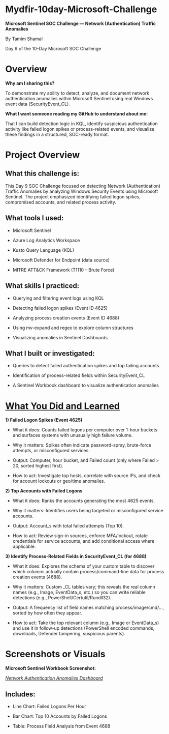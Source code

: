 # Mydfir-10day-Microsoft-Challenge
**Microsoft Sentinel SOC Challenge — Network (Authentication) Traffic Anomalies**

By Tamim Shamal

Day 9 of the 10-Day Microsoft SOC Challenge

# Overview

**Why am I sharing this?**

To demonstrate my ability to detect, analyze, and document network authentication anomalies within Microsoft Sentinel using real Windows event data (SecurityEvent_CL).

**What I want someone reading my GitHub to understand about me:**

That I can build detection logic in KQL, identify suspicious authentication activity like failed logon spikes or process-related events, and visualize these findings in a structured, SOC-ready format.

# Project Overview

## What this challenge is:

This Day 9 SOC Challenge focused on detecting Network (Authentication) Traffic Anomalies by analyzing Windows Security Events using Microsoft Sentinel. The project emphasized identifying failed logon spikes, compromised accounts, and related process activity.

## What tools I used:

- Microsoft Sentinel

- Azure Log Analytics Workspace

- Kusto Query Language (KQL)

- Microsoft Defender for Endpoint (data source)

- MITRE ATT&CK Framework (T1110 – Brute Force)

## What skills I practiced:

- Querying and filtering event logs using KQL

- Detecting failed logon spikes (Event ID 4625)

- Analyzing process creation events (Event ID 4688)

- Using mv-expand and regex to explore column structures

- Visualizing anomalies in Sentinel Dashboards

## What I built or investigated:

- Queries to detect failed authentication spikes and top failing accounts

- Identification of process-related fields within SecurityEvent_CL

- A Sentinel Workbook dashboard to visualize authentication anomalies

# [What You Did and Learned](./KQL-Queries.md)

**1) Failed Logon Spikes (Event 4625)**

- What it does: Counts failed logons per computer over 1-hour buckets and surfaces systems with unusually high failure volume.

- Why it matters: Spikes often indicate password-spray, brute-force attempts, or misconfigured services.

- Output: Computer, hour bucket, and Failed count (only where Failed > 20, sorted highest first).

- How to act: Investigate top hosts, correlate with source IPs, and check for account lockouts or geo/time anomalies.

**2) Top Accounts with Failed Logons**

- What it does: Ranks the accounts generating the most 4625 events.

- Why it matters: Identifies users being targeted or misconfigured service accounts.

- Output: Account_s with total failed attempts (Top 10).

- How to act: Review sign-in sources, enforce MFA/lockout, rotate credentials for service accounts, and add conditional access where applicable.

**3) Identify Process-Related Fields in SecurityEvent_CL (for 4688)**

- What it does: Explores the schema of your custom table to discover which columns actually contain process/command-line data for process creation events (4688).

- Why it matters: Custom _CL tables vary; this reveals the real column names (e.g., Image, EventData_s, etc.) so you can write reliable detections (e.g., PowerShell/Certutil/Rundll32).

- Output: A frequency list of field names matching process/image/cmd/…, sorted by how often they appear.

- How to act: Take the top relevant column (e.g., Image or EventData_s) and use it in follow-up detections (PowerShell encoded commands, downloads, Defender tampering, suspicious parents).

# Screenshots or Visuals

**Microsoft Sentinel Workbook Screenshot:**

[*Network Authentication Anomalies Dashboard*](./Network%20Authentication%20Anomalies%20Dashboard.md)

## Includes:

- Line Chart: Failed Logons Per Hour

- Bar Chart: Top 10 Accounts by Failed Logons

- Table: Process Field Analysis from Event 4688


